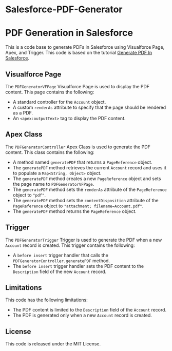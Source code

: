 # Salesforce-PDF-Generator


# PDF Generation in Salesforce

This is a code base to generate PDFs in Salesforce using Visualforce Page, Apex, and Trigger.
This code is based on the tutorial [Generate PDF In Salesforce](https://arrify.com/generate-pdf-in-salesforce/).

## Visualforce Page

The `PDFGeneratorVFPage` Visualforce Page is used to display the PDF content. This page contains the following:

- A standard controller for the `Account` object.
- A custom `renderAs` attribute to specify that the page should be rendered as a PDF.
- An `<apex:outputText>` tag to display the PDF content.

## Apex Class

The `PDFGeneratorController` Apex Class is used to generate the PDF content. This class contains the following:

- A method named `generatePDF` that returns a `PageReference` object.
- The `generatePDF` method retrieves the current `Account` record and uses it to populate a `Map<String, Object>` object.
- The `generatePDF` method creates a new `PageReference` object and sets the page name to `PDFGeneratorVFPage`.
- The `generatePDF` method sets the `renderAs` attribute of the `PageReference` object to `"pdf"`.
- The `generatePDF` method sets the `contentDisposition` attribute of the `PageReference` object to `"attachment; filename=Account.pdf"`.
- The `generatePDF` method returns the `PageReference` object.

## Trigger

The `PDFGeneratorTrigger` Trigger is used to generate the PDF when a new `Account` record is created. This trigger contains the following:

- A `before insert` trigger handler that calls the `PDFGeneratorController.generatePDF` method.
- The `before insert` trigger handler sets the PDF content to the `Description` field of the new `Account` record.



## Limitations

This code has the following limitations:

- The PDF content is limited to the `Description` field of the `Account` record.
- The PDF is generated only when a new `Account` record is created.

## License

This code is released under the MIT License.
